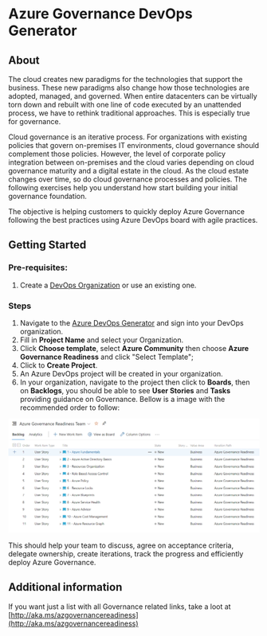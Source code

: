 # Azure Governance DevOps Generator

## About

The cloud creates new paradigms for the technologies that support the business. These new paradigms also change how those technologies are adopted, managed, and governed. When entire datacenters can be virtually torn down and rebuilt with one line of code executed by an unattended process, we have to rethink traditional approaches. This is especially true for governance.

Cloud governance is an iterative process. For organizations with existing policies that govern on-premises IT environments, cloud governance should complement those policies. However, the level of corporate policy integration between on-premises and the cloud varies depending on cloud governance maturity and a digital estate in the cloud. As the cloud estate changes over time, so do cloud governance processes and policies. The following exercises help you understand how start building your initial governance foundation.

The objective is helping customers to quickly deploy Azure Governance following the best practices using  Azure DevOps board with agile practices.

## Getting Started

### Pre-requisites: 

1. Create a [DevOps Organization](https://docs.microsoft.com/en-us/azure/devops/organizations/accounts/create-organization?view=azure-devops#create-an-organization) or use an existing one.


### Steps

1. Navigate to the [Azure DevOps Generator](https://docs.microsoft.com/en-us/azure/devops/demo-gen/use-demo-generator-v2?view=azure-devops) and sign into your DevOps organization.
2. Fill in **Project Name** and select your Organization.
3. Click **Choose template**, select **Azure Community** then choose **Azure Governance Readiness** and click "Select Template";
4. Click to **Create Project**.
5. An Azure DevOps project will be created in your organization.
6. In your organization, navigate to the project then click to **Boards**, then on **Backlogs**, you should be able to see **User Stories** and **Tasks** providing guidance on Governance. Bellow is a image with the recommended order to follow:

<img src=../azuregovernance/pictures/governance.png>

This should help your team to discuss, agree on acceptance criteria, delegate ownership, create iterations, track the progress and efficiently deploy Azure Governance.

## Additional information

If you want just a list with all Governance related links, take a loot at [http://aka.ms/azgovernancereadiness](http://aka.ms/azgovernancereadiness)




